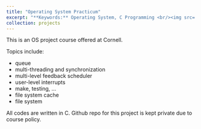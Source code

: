 ```yaml
---
title: "Operating System Practicum"
excerpt: "**Keywords:** Operating System, C Programming <br/><img src='/images/os_prac_project_img.png'>"
collection: projects
---
```


This is an OS project course offered at Cornell. 

Topics include:
- queue
- multi-threading and synchronization
- multi-level feedback scheduler
- user-level interrupts
- make, testing, …
- file system cache
- file system

All codes are written in C. Github repo for this project is kept private due to course policy. 
